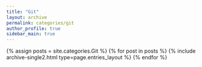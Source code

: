 ```yaml
---
title: "Git"
layout: archive
permalink: categories/git
author_profile: true
sidebar_main: true
---
```


{% assign posts = site.categories.Git %}
{% for post in posts %} {% include archive-single2.html type=page.entries_layout %} {% endfor %}
